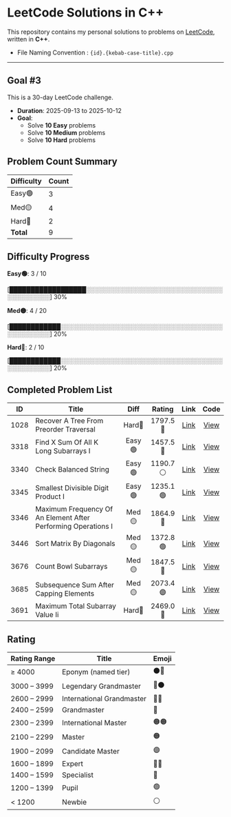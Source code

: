 # LeetCode Solutions in C++

This repository contains my personal solutions to problems on [LeetCode](https://leetcode.com/), written in **C++**.

* File Naming Convention : `{id}.{kebab-case-title}.cpp`

---

## Goal #3

This is a 30-day LeetCode challenge.

- **Duration**: 2025-09-13 to 2025-10-12
- **Goal**:
  - Solve **10 Easy** problems
  - Solve **10 Medium** problems
  - Solve **10 Hard** problems

<!-- LEETCODE_SUMMARY_START -->
## Problem Count Summary

| Difficulty | Count |
|------------|-------|
| Easy🟢 | 3 |
| Med🟡 | 4 |
| Hard🔴 | 2 |
| **Total** | 9 |

<!-- LEETCODE_SUMMARY_END -->

<!-- LEETCODE_PROGRESS_START -->
## Difficulty Progress

**Easy🟢**: 3 / 10

[██████████████████░░░░░░░░░░░░░░░░░░░░░░░░░░░░░░░░░░░░░░░░░░] 30%

**Med🟡**: 4 / 20

[████████████░░░░░░░░░░░░░░░░░░░░░░░░░░░░░░░░░░░░░░░░░░░░░░░░] 20%

**Hard🔴**: 2 / 10

[████████████░░░░░░░░░░░░░░░░░░░░░░░░░░░░░░░░░░░░░░░░░░░░░░░░] 20%
<!-- LEETCODE_PROGRESS_END -->

<!-- LEETCODE_TABLE_START -->
## Completed Problem List

| ID | Title | Diff | Rating | Link | Code |
|:--:|-------|:----:|:------:|:----:|:----:|
| 1028 | Recover A Tree From Preorder Traversal | Hard🔴 | 1797.5<br>🔵 | [Link](https://leetcode.com/problems/recover-a-tree-from-preorder-traversal/) | [View](./goals/goal3/HARD/1028.recover-a-tree-from-preorder-traversal.cpp) |
| 3318 | Find X Sum Of All K Long Subarrays I | Easy🟢 | 1457.5<br>🔷 | [Link](https://leetcode.com/problems/find-x-sum-of-all-k-long-subarrays-i/) | [View](./goals/goal3/EASY/3318.find-x-sum-of-all-k-long-subarrays-i.cpp) |
| 3340 | Check Balanced String | Easy🟢 | 1190.7<br>⚪ | [Link](https://leetcode.com/problems/check-balanced-string/) | [View](./goals/goal3/EASY/3340.check-balanced-string.cpp) |
| 3345 | Smallest Divisible Digit Product I | Easy🟢 | 1235.1<br>🟢 | [Link](https://leetcode.com/problems/smallest-divisible-digit-product-i/) | [View](./goals/goal3/EASY/3345.smallest-divisible-digit-product-i.cpp) |
| 3346 | Maximum Frequency Of An Element After Performing Operations I | Med🟡 | 1864.9<br>🔵 | [Link](https://leetcode.com/problems/maximum-frequency-of-an-element-after-performing-operations-i/) | [View](./goals/goal3/MEDIUM/3346.maximum-frequency-of-an-element-after-performing-operations-i.cpp) |
| 3446 | Sort Matrix By Diagonals | Med🟡 | 1372.8<br>🟢 | [Link](https://leetcode.com/problems/sort-matrix-by-diagonals/) | [View](./goals/goal3/MEDIUM/3446.sort-matrix-by-diagonals.cpp) |
| 3676 | Count Bowl Subarrays | Med🟡 | 1847.5<br>🔵 | [Link](https://leetcode.com/problems/count-bowl-subarrays/) | [View](./goals/goal3/MEDIUM/3676.count-bowl-subarrays.cpp) |
| 3685 | Subsequence Sum After Capping Elements | Med🟡 | 2073.4<br>🟣 | [Link](https://leetcode.com/problems/subsequence-sum-after-capping-elements/) | [View](./goals/goal3/MEDIUM/3685.subsequence-sum-after-capping-elements.cpp) |
| 3691 | Maximum Total Subarray Value Ii | Hard🔴 | 2469.0<br>🔴 | [Link](https://leetcode.com/problems/maximum-total-subarray-value-ii/) | [View](./goals/goal3/HARD/3691.maximum-total-subarray-value-ii.cpp) |

<!-- LEETCODE_TABLE_END -->

## Rating

| Rating Range | Title                       | Emoji |
|--------------|-----------------------------|-------|
| ≥ 4000       | Eponym (named tier)         | ⚫🔴 |
| 3000 – 3999  | Legendary Grandmaster       | 🔴⚫ |
| 2600 – 2999  | International Grandmaster   | 🔴🔴 |
| 2400 – 2599  | Grandmaster                 | 🔴    |
| 2300 – 2399  | International Master        | 🟠🟠 |
| 2100 – 2299  | Master                      | 🟠    |
| 1900 – 2099  | Candidate Master            | 🟣    |
| 1600 – 1899  | Expert                      | 🔵🔵 |
| 1400 – 1599  | Specialist                  | 🔷    |
| 1200 – 1399  | Pupil                       | 🟢    |
| < 1200       | Newbie                      | ⚪    |

